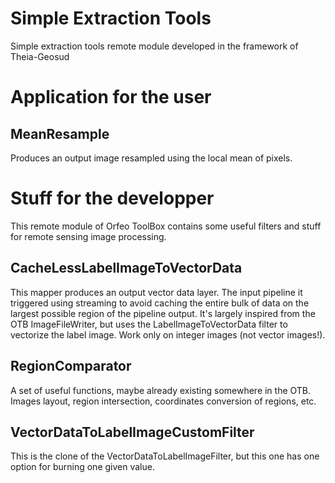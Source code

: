 # Simple Extraction Tools
Simple extraction tools remote module developed in the framework of Theia-Geosud

# Application for the user

## MeanResample
Produces an output image resampled using the local mean of pixels.

# Stuff for the developper
This remote module of Orfeo ToolBox contains some useful filters and stuff for remote sensing image processing. 

## CacheLessLabelImageToVectorData
This mapper produces an output vector data layer. The input pipeline it triggered using streaming to avoid caching the entire bulk of data on the largest possible region of the pipeline output. It's largely inspired from the OTB ImageFileWriter, but uses the LabelImageToVectorData filter to vectorize the label image. Work only on integer images (not vector images!).

## RegionComparator
A set of useful functions, maybe already existing somewhere in the OTB. Images layout, region intersection, coordinates conversion of regions, etc.

## VectorDataToLabelImageCustomFilter
This is the clone of the VectorDataToLabelImageFilter, but this one has one option for burning one given value.
